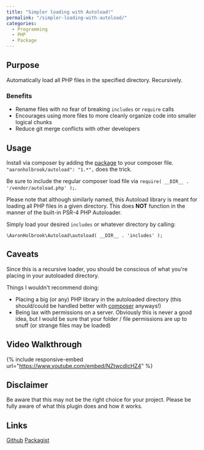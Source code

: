 ```yaml
---
title: "Simpler loading with Autoload!"
permalink: "/simpler-loading-with-autoload/"
categories:
  - Programming
  - PHP
  - Package
---
```


## Purpose
Automatically load all PHP files in the specified directory. Recursively.

### Benefits

* Rename files with no fear of breaking `includes` or `require` calls
* Encourages using more files to more cleanly organize code into smaller logical chunks
* Reduce git merge conflicts with other developers

## Usage
Install via composer by adding the [package](https://packagist.org/packages/aaronholbrook/autoload) to your composer file. `"aaronholbrook/autoload": "1.*",` does the trick.

Be sure to include the regular composer load file via `require( __DIR__ . '/vendor/autoload.php' );`.

Please note that although similarly named, this Autoload library is meant for loading all PHP files in a given directory. This does **NOT** function in the manner of the built-in PSR-4 PHP Autoloader.

Simply load your desired `includes` or whatever directory by calling:

`\AaronHolbrook\Autoload\autoload( __DIR__ . 'includes' );`

## Caveats
Since this is a recursive loader, you should be conscious of what you're placing in your autoloaded directory.

Things I wouldn't recommend doing:
* Placing a big (or any) PHP library in the autoloaded directory (this should/could be handled better with [composer](https://getcomposer.org/) anyways!)
* Being lax with permissions on a server. Obviously this is never a good idea, but I would be sure that your folder / file permissions are up to snuff (or strange files may be loaded)

## Video Walkthrough
{% include responsive-embed url="https://www.youtube.com/embed/NZtwcdIcHZ4" %}

## Disclaimer
Be aware that this may not be the right choice for your project. Please be fully aware of what this plugin does and how it works.

## Links
<a href="https://github.com/AaronHolbrook/autoload">Github</a>
<a href="https://packagist.org/packages/aaronholbrook/autoload">Packagist</a>